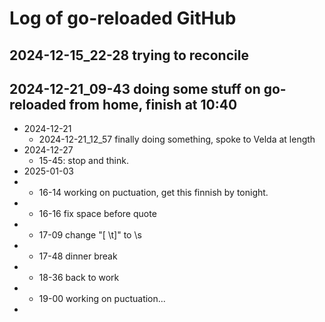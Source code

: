 # Log of go-reloaded GitHub

## 2024-12-15_22-28 trying to reconcile
## 2024-12-21_09-43 doing some stuff on go-reloaded from home, finish at 10:40
- 2024-12-21
  - 2024-12-21_12_57 finally doing something, spoke to Velda at length
- 2024-12-27
  - 15-45: stop and think.
- 2025-01-03
- - 16-14 working on puctuation, get this finnish by tonight. 
- - 16-16 fix space before quote
- - 17-09 change "[ \t]" to \s
- - 17-48 dinner break
- - 18-36 back to work
- - 19-00 working on puctuation...
- 


  